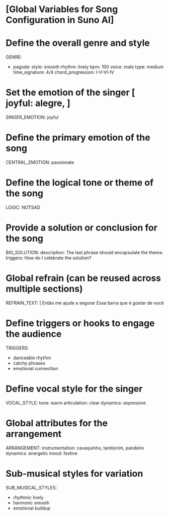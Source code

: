 # [Global Variables for Song Configuration in Suno AI]

# Define the overall genre and style
GENRE:
  - pagode:
      style: smooth
      rhythm: lively
      bpm: 100
      voice: male
      type: medium
      time_signature: 4/4
      chord_progression: I-V-VI-IV

# Set the emotion of the singer [ joyful: alegre, ]
SINGER_EMOTION: joyful

# Define the primary emotion of the song
CENTRAL_EMOTION: passionate

# Define the logical tone or theme of the song
LOGIC: NOTSAD

# Provide a solution or conclusion for the song
BIG_SOLUTION:
  description: The last phrase should encapsulate the theme.
  triggers: How do I celebrate the solution?

# Global refrain (can be reused across multiple sections)
REFRAIN_TEXT: |
  Então me ajude a segurar
  Essa barra que é gostar de você

# Define triggers or hooks to engage the audience
TRIGGERS:
  - danceable rhythm
  - catchy phrases
  - emotional connection

# Define vocal style for the singer
VOCAL_STYLE:
  tone: warm
  articulation: clear
  dynamics: expressive

# Global attributes for the arrangement
ARRANGEMENT:
  instrumentation: cavaquinho, tamborim, pandeiro
  dynamics: energetic
  mood: festive

# Sub-musical styles for variation
SUB_MUSICAL_STYLES:
  - rhythmic lively
  - harmonic smooth
  - emotional buildup
